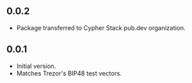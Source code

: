 ## 0.0.2

- Package transferred to Cypher Stack pub.dev organization.

## 0.0.1

- Initial version.
- Matches Trezor's BIP48 test vectors.
